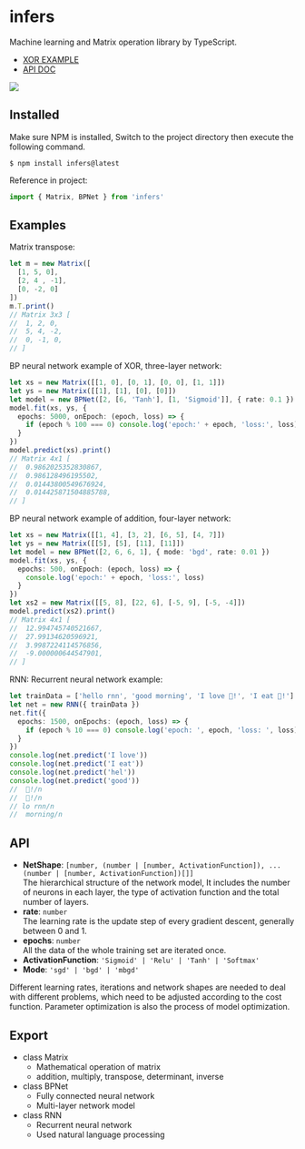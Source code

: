 # infers
Machine learning and Matrix operation library by TypeScript.
- [XOR EXAMPLE](https://hans_s.gitee.io/infers)
- [API DOC](https://hans_s.gitee.io/infers/api/)

![](https://gitee.com/hans_s/infers/raw/main/docs/net.jpg)

## Installed
Make sure NPM is installed, Switch to the project directory then execute the following command.
```shell
$ npm install infers@latest
```
Reference in project:
```ts
import { Matrix, BPNet } from 'infers'
```

## Examples
Matrix transpose: 
```ts
let m = new Matrix([
  [1, 5, 0],
  [2, 4 , -1],
  [0, -2, 0]
])
m.T.print()
// Matrix 3x3 [
//  1, 2, 0, 
//  5, 4, -2, 
//  0, -1, 0, 
// ]
```
BP neural network example of XOR, three-layer network: 
```ts
let xs = new Matrix([[1, 0], [0, 1], [0, 0], [1, 1]])
let ys = new Matrix([[1], [1], [0], [0]])
let model = new BPNet([2, [6, 'Tanh'], [1, 'Sigmoid']], { rate: 0.1 })
model.fit(xs, ys, {
  epochs: 5000, onEpoch: (epoch, loss) => {
    if (epoch % 100 === 0) console.log('epoch:' + epoch, 'loss:', loss)
  }
})
model.predict(xs).print()
// Matrix 4x1 [
//  0.9862025352830867, 
//  0.986128496195502, 
//  0.01443800549676924, 
//  0.014425871504885788, 
// ]
```
BP neural network example of addition, four-layer network: 
```ts
let xs = new Matrix([[1, 4], [3, 2], [6, 5], [4, 7]])
let ys = new Matrix([[5], [5], [11], [11]])
let model = new BPNet([2, 6, 6, 1], { mode: 'bgd', rate: 0.01 })
model.fit(xs, ys, {
  epochs: 500, onEpoch: (epoch, loss) => {
    console.log('epoch:' + epoch, 'loss:', loss)
  }
})
let xs2 = new Matrix([[5, 8], [22, 6], [-5, 9], [-5, -4]])
model.predict(xs2).print()
// Matrix 4x1 [
//  12.994745740521667, 
//  27.99134620596921, 
//  3.9987224114576856, 
//  -9.000000644547901,
// ]
```
RNN: Recurrent neural network example:
```ts
let trainData = ['hello rnn', 'good morning', 'I love 🍎!', 'I eat 🍊!']
let net = new RNN({ trainData })
net.fit({
  epochs: 1500, onEpochs: (epoch, loss) => {
    if (epoch % 10 === 0) console.log('epoch: ', epoch, 'loss: ', loss)
  }
})
console.log(net.predict('I love'))
console.log(net.predict('I eat'))
console.log(net.predict('hel'))
console.log(net.predict('good'))
//  🍊!/n
//  🍎!/n
// lo rnn/n
//  morning/n
```

## API
  - **NetShape**: `[number, (number | [number, ActivationFunction]), ...(number | [number, ActivationFunction])[]]`  
  The hierarchical structure of the network model, It includes the number of neurons in each layer, the type of activation function and the total number of layers.
  - **rate**: `number`  
  The learning rate is the update step of every gradient descent, generally between 0 and 1.
  - **epochs**: `number`  
  All the data of the whole training set are iterated once.
  - **ActivationFunction**: `'Sigmoid' | 'Relu' | 'Tanh' | 'Softmax'`
  - **Mode**: `'sgd' | 'bgd' | 'mbgd'`

Different learning rates, iterations and network shapes are needed to deal with different problems, which need to be adjusted according to the cost function. Parameter optimization is also the process of model optimization.

## Export
- class Matrix
  - Mathematical operation of matrix
  - addition, multiply, transpose, determinant, inverse
- class BPNet
  - Fully connected neural network
  - Multi-layer network model
- class RNN
  - Recurrent neural network
  - Used natural language processing